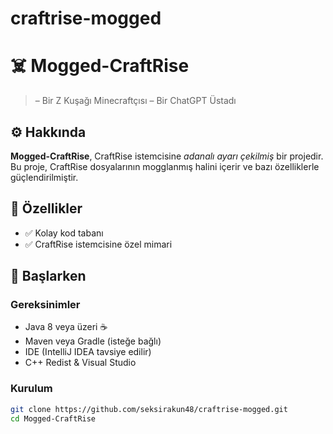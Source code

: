# craftrise-mogged
# ☠️ Mogged-CraftRise 

> – Bir Z Kuşağı Minecraftçısı
> – Bir ChatGPT Üstadı


## ⚙️ Hakkında

**Mogged-CraftRise**, CraftRise istemcisine *adanalı ayarı çekilmiş* bir projedir. Bu proje, CraftRise dosyalarının mogglanmış halini içerir ve bazı özelliklerle güçlendirilmiştir.

## 🧩 Özellikler

- ✅ Kolay kod tabanı
- ✅ CraftRise istemcisine özel mimari

## 🚀 Başlarken

### Gereksinimler

- Java 8 veya üzeri ☕  
- Maven veya Gradle (isteğe bağlı)
- IDE (IntelliJ IDEA tavsiye edilir)
- C++ Redist & Visual Studio

### Kurulum

```bash
git clone https://github.com/seksirakun48/craftrise-mogged.git
cd Mogged-CraftRise
```
